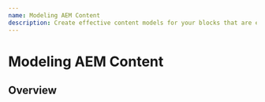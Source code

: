 ```yaml
---
name: Modeling AEM Content
description: Create effective content models for your blocks that are easy for authors to work with. Use this skill anytime you are building new blocks, making changing to existing blocks that modify the initial structure authors work with
---
```


# Modeling AEM Content

## Overview
